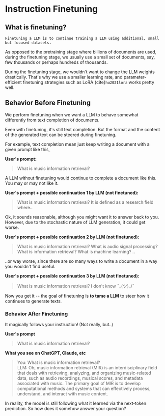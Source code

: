 # Instruction Finetuning

## What is finetuning?


```{admonition} Finetuning a LLM
Finetuning a LLM is to continue training a LLM using additional, small but focused datasets. 
```

As opposed to the pretraining stage where billions of documents are used, during the finetuning stage, we usually use a small set of documents, say, few thousands or perhaps hundreds of thousands.  

During the finetuning stage, we wouldn't want to change the LLM weights drastically. That's why we use a smaller learning rate, and parameter-efficient finetuning strategies such as LoRA {cite}`hu2021lora` works pretty well.

## Behavior Before Finetuning

We perform finetuning when we want a LLM to behave somewhat differently from text completion of documents. 

Even with finetuning, it's still text completion. But the format and the content of the generated text can be steered during finetuning.

For example, text completion mean just keep writing a document with a given prompt like this,


**User's prompt:**
> What is music information retrieval?

A LLM without finetuning would continue to complete a document like this. You may or may not like it. 

**User's prompt + possible continuation 1 by LLM (not finetuned):**
> What is music information retrieval? It is defined as a research field where..

Ok, it sounds reasonable, although you might want it to answer back to you.
However, due to the stochastic nature of LLM generation, it could get worse.

**User's prompt + possible continuation 2 by LLM (not finetuned):**
> What is music information retrieval? What is audio signal processing? What is information retrieval? What is machine learning? ..

..or way worse, since there are so many ways to write a document in a way you wouldn't find useful.

**User's prompt + possible continuation 3 by LLM (not finetuned):**
> What is music information retrieval? I don't know ¯\_(ツ)_/¯

Now you get it -- the goal of finetuning is **to tame a LLM** to steer how it continues to generate texts. 

### Behavior After Finetuning

It magically follows your instruction! (Not really, but..)

**User's prompt**
> What is music information retrieval?

**What you see on ChatGPT, Claude, etc**
> You: What is music information retrieval?<br>
> LLM: Oh, music information retrieval (MIR) is an interdisciplinary field that deals with retrieving, analyzing, and organizing music-related data, such as audio recordings, musical scores, and metadata associated with music. The primary goal of MIR is to develop computational methods and systems that can effectively process, understand, and interact with music content.<br>

In reality, the model is still following what it learned via the next-token prediction.
So how does it somehow answer your question?

